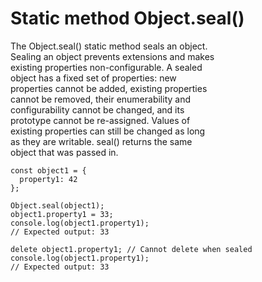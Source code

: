 # Static method Object.seal()

The Object.seal() static method seals an object.  
Sealing an object prevents extensions and makes  
existing properties non-configurable. A sealed  
object has a fixed set of properties: new  
properties cannot be added, existing properties  
cannot be removed, their enumerability and  
configurability cannot be changed, and its  
prototype cannot be re-assigned. Values of  
existing properties can still be changed as long  
as they are writable. seal() returns the same  
object that was passed in.  
```
const object1 = {
  property1: 42
};

Object.seal(object1);
object1.property1 = 33;
console.log(object1.property1);
// Expected output: 33

delete object1.property1; // Cannot delete when sealed
console.log(object1.property1);
// Expected output: 33
```
